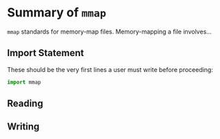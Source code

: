 # Summary of `mmap`

`mmap` standards for memory-map files. Memory-mapping a file involves...

## Import Statement

These should be the very first lines a user must write before proceeding:

```python
import mmap
```

## Reading



## Writing
